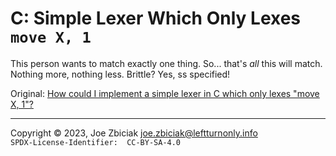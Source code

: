 # C: Simple Lexer Which Only Lexes `move X, 1`

This person wants to match exactly one thing.  So... that's _all_ this will
match.  Nothing more, nothing less.  Brittle?  Yes, ss specified!

Original: [How could I implement a simple lexer in C which only lexes "move X, 1"?](https://www.quora.com/How-could-I-implement-a-simple-lexer-in-C-which-only-lexes-move-X-1/answer/Joe-Zbiciak)

____

Copyright © 2023, Joe Zbiciak <joe.zbiciak@leftturnonly.info>  
`SPDX-License-Identifier:  CC-BY-SA-4.0`
